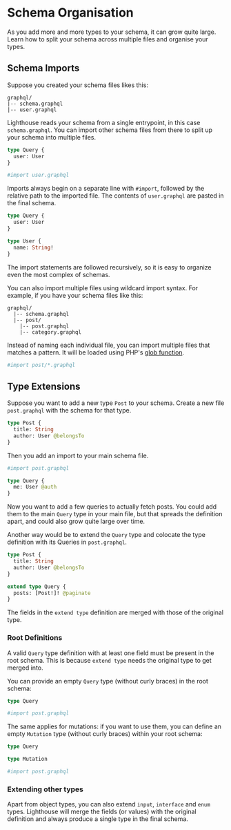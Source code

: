 # Schema Organisation

As you add more and more types to your schema, it can grow quite large.
Learn how to split your schema across multiple files and organise your types.

## Schema Imports

Suppose you created your schema files likes this:

```
graphql/
|-- schema.graphql
|-- user.graphql
```

Lighthouse reads your schema from a single entrypoint, in this case `schema.graphql`.
You can import other schema files from there to split up your schema into multiple files.

```graphql
type Query {
  user: User
}

#import user.graphql
```

Imports always begin on a separate line with `#import`, followed by the relative path
to the imported file. The contents of `user.graphql` are pasted in the final schema.

```graphql
type Query {
  user: User
}

type User {
  name: String!
}
```

The import statements are followed recursively, so it is easy to organize even the most complex of schemas.

You can also import multiple files using wildcard import syntax.
For example, if you have your schema files like this:

```
graphql/
  |-- schema.graphql
  |-- post/
    |-- post.graphql
    |-- category.graphql
```

Instead of naming each individual file, you can import multiple files that matches a pattern.
It will be loaded using PHP's [glob function](http://php.net/manual/function.glob.php).

```graphql
#import post/*.graphql
```

## Type Extensions

Suppose you want to add a new type `Post` to your schema.
Create a new file `post.graphql` with the schema for that type.

```graphql
type Post {
  title: String
  author: User @belongsTo
}
```

Then you add an import to your main schema file.

```graphql
#import post.graphql

type Query {
  me: User @auth
}
```

Now you want to add a few queries to actually fetch posts. You could add them to the main `Query` type
in your main file, but that spreads the definition apart, and could also grow quite large over time.

Another way would be to extend the `Query` type and colocate the type definition with its Queries in `post.graphql`.

```graphql
type Post {
  title: String
  author: User @belongsTo
}

extend type Query {
  posts: [Post!]! @paginate
}
```

The fields in the `extend type` definition are merged with those of the original type.

### Root Definitions

A valid `Query` type definition with at least one field must be present in the root schema.
This is because `extend type` needs the original type to get merged into.

You can provide an empty `Query` type (without curly braces) in the root schema:

```graphql
type Query

#import post.graphql
```

The same applies for mutations: if you want to use them, you can define
an empty `Mutation` type (without curly braces) within your root schema:

```graphql
type Query

type Mutation

#import post.graphql
```

### Extending other types

Apart from object types, you can also extend `input`, `interface` and `enum` types.
Lighthouse will merge the fields (or values) with the original definition and always
produce a single type in the final schema.
